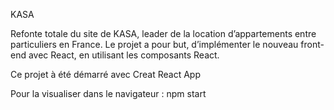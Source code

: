 KASA

Refonte totale du site de KASA, leader de la location d’appartements entre particuliers en France. 
Le projet a pour but, d’implémenter le nouveau front-end avec React, en utilisant les composants React.

Ce projet à été démarré avec Creat React App

Pour la visualiser dans le navigateur : npm start
